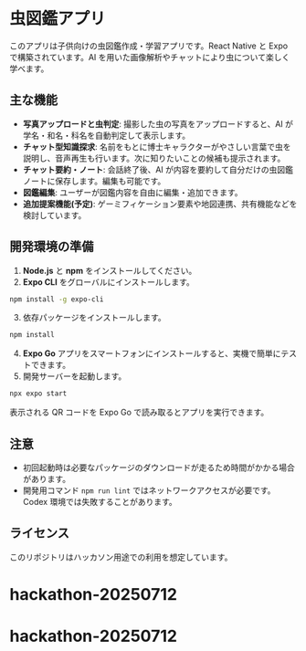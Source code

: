 # 虫図鑑アプリ

このアプリは子供向けの虫図鑑作成・学習アプリです。React Native と Expo で構築されています。AI を用いた画像解析やチャットにより虫について楽しく学べます。

## 主な機能

- **写真アップロードと虫判定**: 撮影した虫の写真をアップロードすると、AI が学名・和名・科名を自動判定して表示します。
- **チャット型知識探求**: 名前をもとに博士キャラクターがやさしい言葉で虫を説明し、音声再生も行います。次に知りたいことの候補も提示されます。
- **チャット要約・ノート**: 会話終了後、AI が内容を要約して自分だけの虫図鑑ノートに保存します。編集も可能です。
- **図鑑編集**: ユーザーが図鑑内容を自由に編集・追加できます。
- **追加提案機能(予定)**: ゲーミフィケーション要素や地図連携、共有機能などを検討しています。

## 開発環境の準備

1. **Node.js** と **npm** をインストールしてください。
2. **Expo CLI** をグローバルにインストールします。

```bash
npm install -g expo-cli
```

3. 依存パッケージをインストールします。

```bash
npm install
```

4. **Expo Go** アプリをスマートフォンにインストールすると、実機で簡単にテストできます。
5. 開発サーバーを起動します。

```bash
npx expo start
```

表示される QR コードを Expo Go で読み取るとアプリを実行できます。

## 注意

- 初回起動時は必要なパッケージのダウンロードが走るため時間がかかる場合があります。
- 開発用コマンド `npm run lint` ではネットワークアクセスが必要です。Codex 環境では失敗することがあります。

## ライセンス

このリポジトリはハッカソン用途での利用を想定しています。
# hackathon-20250712
# hackathon-20250712
